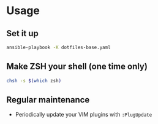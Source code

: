 # Usage

## Set it up
```sh
ansible-playbook -K dotfiles-base.yaml
```

## Make ZSH your shell (one time only)
```sh
chsh -s $(which zsh)
```

## Regular maintenance

- Periodically update your VIM plugins with `:PlugUpdate`
